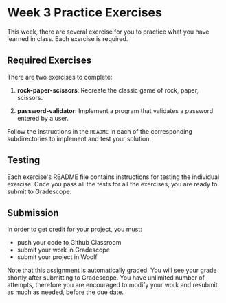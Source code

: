 # Week 3 Practice Exercises

This week, there are several exercise for you to practice what you have learned
in class.  Each exercise is required.

## Required Exercises

There are two exercises to complete:

1. **rock-paper-scissors**: Recreate the classic game of rock, paper, scissors.

2. **password-validator**: Implement a program that validates a password
entered by a user.

Follow the instructions in the `README` in each of the corresponding subdirectories to
implement and test your solution.

## Testing

Each exercise's README file contains instructions for testing the individual exercise.
Once you pass all the tests for all the exercises, you are ready to submit to Gradescope.

## Submission

In order to get credit for your project, you must:

- push your code to Github Classroom
- submit your work in Gradescope
- submit your project in Woolf

Note that this assignment is automatically graded. You will see your grade shortly
after submitting to Gradescope. You have unlimited number of attempts, therefore you are encouraged
to modify your work and resubmit as much as needed, before the due date.
